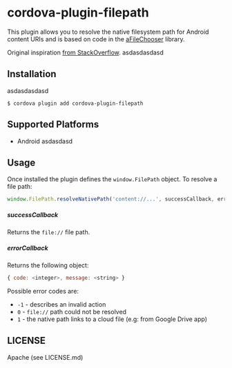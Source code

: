 # cordova-plugin-filepath

This plugin allows you to resolve the native filesystem path for Android content
URIs and is based on code in the [aFileChooser](https://github.com/iPaulPro/aFileChooser/blob/master/aFileChooser/src/com/ipaulpro/afilechooser/utils/FileUtils.java) library.

Original inspiration [from StackOverflow](http://stackoverflow.com/questions/20067508/get-real-path-from-uri-android-kitkat-new-storage-access-framework).
asdasdasdasd

## Installation

asdasdasdasd

```bashasdasdasdasdsdas
$ cordova plugin add cordova-plugin-filepath
```

## Supported Platforms

* Android
  asdasdasd

## Usage

Once installed the plugin defines the `window.FilePath` object. To resolve a
file path:

```js
window.FilePath.resolveNativePath('content://...', successCallback, errorCallback);
```

##### successCallback

Returns the `file://` file path.

##### errorCallback

Returns the following object:

```js
{ code: <integer>, message: <string> }
```

Possible error codes are:

* `-1` - describes an invalid action
* `0` - `file://` path could not be resolved
* `1` - the native path links to a cloud file (e.g: from Google Drive app)

## LICENSE

Apache (see LICENSE.md)
